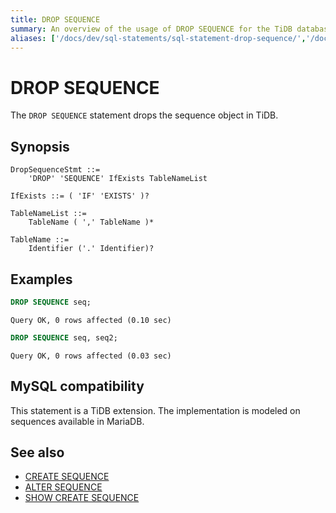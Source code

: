 ```yaml
---
title: DROP SEQUENCE
summary: An overview of the usage of DROP SEQUENCE for the TiDB database.
aliases: ['/docs/dev/sql-statements/sql-statement-drop-sequence/','/docs/dev/reference/sql/statements/drop-sequence/']
---
```


# DROP SEQUENCE

The `DROP SEQUENCE` statement drops the sequence object in TiDB.

## Synopsis

```ebnf+diagram
DropSequenceStmt ::=
    'DROP' 'SEQUENCE' IfExists TableNameList

IfExists ::= ( 'IF' 'EXISTS' )?

TableNameList ::=
    TableName ( ',' TableName )*

TableName ::=
    Identifier ('.' Identifier)?
```

## Examples


```sql
DROP SEQUENCE seq;
```

```
Query OK, 0 rows affected (0.10 sec)
```


```sql
DROP SEQUENCE seq, seq2;
```

```
Query OK, 0 rows affected (0.03 sec)
```

## MySQL compatibility

This statement is a TiDB extension. The implementation is modeled on sequences available in MariaDB.

## See also

* [CREATE SEQUENCE](/sql-statements/sql-statement-create-sequence.md)
* [ALTER SEQUENCE](/sql-statements/sql-statement-alter-sequence.md)
* [SHOW CREATE SEQUENCE](/sql-statements/sql-statement-show-create-sequence.md)
